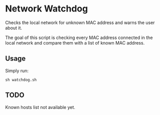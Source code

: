 # Network Watchdog

Checks the local network for unknown MAC address and warns the user about it.

The goal of this script is checking every MAC address connected in the local network
and compare them with a list of known MAC address.

## Usage

Simply run:

`sh watchdog.sh`

## TODO

Known hosts list not available yet.
